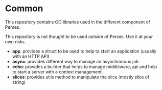 Common
======

This repository contains GO libraries used in the different component of Perses.

This repository is not thought to be used outside of Perses. Use it at your own risks.

* **app**: provides a struct to be used to help to start an application (usually with an HTTP API)
* **async**: provides different way to manage an asynchronous job
* **echo**: provides a builder that helps to manage middleware, api and help to start a server with a context
  management.
* **slices**: provides utils method to manipulate the slice (mostly slice of string)
